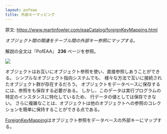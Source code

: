 ```yaml
---
layout: pofeaa
title: 外部キーマッピング
---
```


原文: <https://www.martinfowler.com/eaaCatalog/foreignKeyMapping.html>

*オブジェクト間の関連をテーブル間の外部キー参照にマップする。*

解説の全文は『PofEAA』 **236** ページを参照。

![](https://www.martinfowler.com/eaaCatalog/foreignKeyMappingSketch.gif)

オブジェクトはお互いにオブジェクト参照を使い、直接参照しあうことができる。 シンプルなオブジェクト指向システムでも、 様々な方法で互いに接続されたオブジェクト群が存在するだろう。 オブジェクトをデータベースに保存するには、参照をも保存する必要がある。 しかし、このデータは実行プログラムの特定のインスタンスに特化しているため、 行データの値としては保存できない。 さらに複雑なことは、オブジェクトは他のオブジェクトへの参照のコレクションを簡単に保持することができる点である。

[ForeignKeyMapping](../ForeignKeyMapping)はオブジェクト参照をデータベースの外部キーにマップする。

